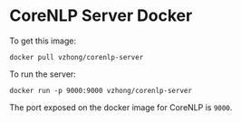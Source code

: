 # CoreNLP Server Docker

To get this image:

```
docker pull vzhong/corenlp-server
```

To run the server:

```
docker run -p 9000:9000 vzhong/corenlp-server
```

The port exposed on the docker image for CoreNLP is `9000`.
